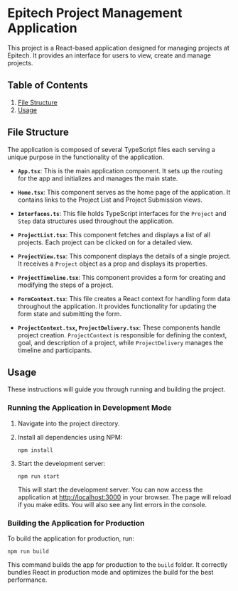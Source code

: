 # Epitech Project Management Application

This project is a React-based application designed for managing projects at Epitech. It provides an interface for users to view, create and manage projects.

## Table of Contents

1. [File Structure](#file-structure)
2. [Usage](#usage)

## File Structure

The application is composed of several TypeScript files each serving a unique purpose in the functionality of the application.

- **`App.tsx`**: This is the main application component. It sets up the routing for the app and initializes and manages the main state.

- **`Home.tsx`**: This component serves as the home page of the application. It contains links to the Project List and Project Submission views.

- **`Interfaces.ts`**: This file holds TypeScript interfaces for the `Project` and `Step` data structures used throughout the application.

- **`ProjectList.tsx`**: This component fetches and displays a list of all projects. Each project can be clicked on for a detailed view.

- **`ProjectView.tsx`**: This component displays the details of a single project. It receives a `Project` object as a prop and displays its properties.

- **`ProjectTimeline.tsx`**: This component provides a form for creating and modifying the steps of a project.

- **`FormContext.tsx`**: This file creates a React context for handling form data throughout the application. It provides functionality for updating the form state and submitting the form.

- **`ProjectContext.tsx`, `ProjectDelivery.tsx`**: These components handle project creation. `ProjectContext` is responsible for defining the context, goal, and description of a project, while `ProjectDelivery` manages the timeline and participants.

## Usage

These instructions will guide you through running and building the project.

### Running the Application in Development Mode

1. Navigate into the project directory.

2. Install all dependencies using NPM:

   `npm install`

3. Start the development server:

   `npm run start`

   This will start the development server. You can now access the application at [http://localhost:3000](http://localhost:3000) in your browser. The page will reload if you make edits. You will also see any lint errors in the console.

### Building the Application for Production

To build the application for production, run:

`npm run build`

This command builds the app for production to the `build` folder. It correctly bundles React in production mode and optimizes the build for the best performance.